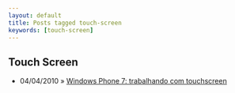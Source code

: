 ```yaml
---
layout: default
title: Posts tagged touch-screen
keywords: [touch-screen]
---
```

<h2 class="category">Touch Screen</h2>
<ul class="posts">
<li>
<p>
<span class="date">04/04/2010</span> &raquo; 
<a href="/blog/windows-phone-7-trabalhando-com-touchscreen">Windows Phone 7: trabalhando com touchscreen</a>
</p>
</li> 
</ul>

